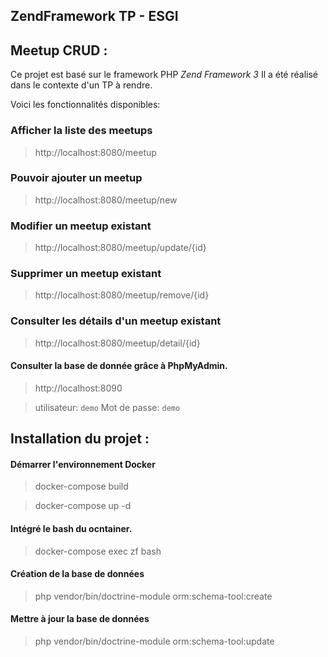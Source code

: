 ZendFramework TP - ESGI
---------------------------------------------

## Meetup CRUD :

Ce projet est basé sur le framework PHP *Zend Framework 3* 
Il a été réalisé dans le contexte d'un TP à rendre.

Voici les fonctionnalités disponibles:

### Afficher la liste des meetups 

> http://localhost:8080/meetup

### Pouvoir ajouter un meetup 

> http://localhost:8080/meetup/new

### Modifier un meetup existant 

> http://localhost:8080/meetup/update/{id}

### Supprimer un meetup existant 

> http://localhost:8080/meetup/remove/{id}

### Consulter les détails d'un meetup existant 

> http://localhost:8080/meetup/detail/{id}

#### Consulter la base de donnée grâce à PhpMyAdmin.

> http://localhost:8090

> utilisateur: `demo`
> Mot de passe: `demo`


## Installation du projet :

#### Démarrer l'environnement Docker

> docker-compose build 

> docker-compose up -d

#### Intégré le bash du ocntainer.

> docker-compose exec zf bash

#### Création de la base de données

> php vendor/bin/doctrine-module orm:schema-tool:create

#### Mettre à jour la base de données

> php vendor/bin/doctrine-module orm:schema-tool:update